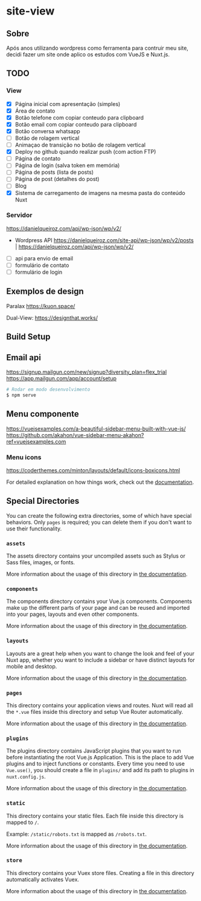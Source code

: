 # site-view

## Sobre

Após anos utilizando wordpress como ferramenta para contruir meu site, decidi fazer um site onde aplico os estudos com VueJS e Nuxt.js.

## TODO

### View

- [x] Página inicial com apresentação (simples)
- [x] Área de contato
- [x] Botão telefone com copiar conteudo para clipboard
- [x] Botão email com copiar conteudo para clipboard
- [x] Botão conversa whatsapp
- [ ] Botão de rolagem vertical
- [ ] Animaçao de transição no botão de rolagem vertical
- [x] Deploy no github quando realizar push (com action FTP)
- [ ] Página de contato
- [ ] Página de login (salva token em memória)
- [ ] Página de posts (lista de posts)
- [ ] Página de post (detalhes do post)
- [ ] Blog
- [x] Sistema de carregamento de imagens na mesma pasta do conteúdo Nuxt

### Servidor

https://danielqueiroz.com/api/wp-json/wp/v2/

- Wordpress API https://danielqueiroz.com/site-api/wp-json/wp/v2/posts | https://danielqueiroz.com/api/wp-json/wp/v2/
- [ ] api para envio de email
- [ ] formulário de contato
- [ ] formulário de login

## Exemplos de design

Paralax
https://kuon.space/

Dual-View:
https://designthat.works/

## Build Setup

## Email api

https://signup.mailgun.com/new/signup?diversity_plan=flex_trial
https://app.mailgun.com/app/account/setup

```bash
# Rodar em modo desenvolvimento
$ npm serve
```

## Menu componente

https://vuejsexamples.com/a-beautiful-sidebar-menu-built-with-vue-js/
https://github.com/akahon/vue-sidebar-menu-akahon?ref=vuejsexamples.com

### Menu icons

https://coderthemes.com/minton/layouts/default/icons-boxicons.html

For detailed explanation on how things work, check out the [documentation](https://nuxtjs.org).

## Special Directories

You can create the following extra directories, some of which have special behaviors. Only `pages` is required; you can delete them if you don't want to use their functionality.

### `assets`

The assets directory contains your uncompiled assets such as Stylus or Sass files, images, or fonts.

More information about the usage of this directory in [the documentation](https://nuxtjs.org/docs/2.x/directory-structure/assets).

### `components`

The components directory contains your Vue.js components. Components make up the different parts of your page and can be reused and imported into your pages, layouts and even other components.

More information about the usage of this directory in [the documentation](https://nuxtjs.org/docs/2.x/directory-structure/components).

### `layouts`

Layouts are a great help when you want to change the look and feel of your Nuxt app, whether you want to include a sidebar or have distinct layouts for mobile and desktop.

More information about the usage of this directory in [the documentation](https://nuxtjs.org/docs/2.x/directory-structure/layouts).

### `pages`

This directory contains your application views and routes. Nuxt will read all the `*.vue` files inside this directory and setup Vue Router automatically.

More information about the usage of this directory in [the documentation](https://nuxtjs.org/docs/2.x/get-started/routing).

### `plugins`

The plugins directory contains JavaScript plugins that you want to run before instantiating the root Vue.js Application. This is the place to add Vue plugins and to inject functions or constants. Every time you need to use `Vue.use()`, you should create a file in `plugins/` and add its path to plugins in `nuxt.config.js`.

More information about the usage of this directory in [the documentation](https://nuxtjs.org/docs/2.x/directory-structure/plugins).

### `static`

This directory contains your static files. Each file inside this directory is mapped to `/`.

Example: `/static/robots.txt` is mapped as `/robots.txt`.

More information about the usage of this directory in [the documentation](https://nuxtjs.org/docs/2.x/directory-structure/static).

### `store`

This directory contains your Vuex store files. Creating a file in this directory automatically activates Vuex.

More information about the usage of this directory in [the documentation](https://nuxtjs.org/docs/2.x/directory-structure/store).
